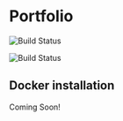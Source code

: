 # Portfolio
 
![Build Status](https://github.com/lolgufdHD/Portfolio/actions/workflows/static.yml/badge.svg?branch=main)

![Build Status](https://github.com/lolgufdHD/Portfolio/actions/workflows/jekyll-docker.yml/badge.svg?branch=main)


## Docker installation

Coming Soon!
